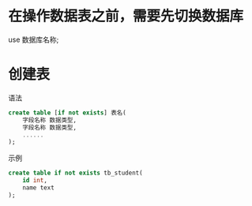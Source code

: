 # 在操作数据表之前，需要先切换数据库

use 数据库名称;

# 创建表

语法
```sql
create table [if not exists] 表名(
    字段名称 数据类型,
    字段名称 数据类型,
    ......
);
```
示例
```sql
create table if not exists tb_student(
    id int,
    name text
);
```